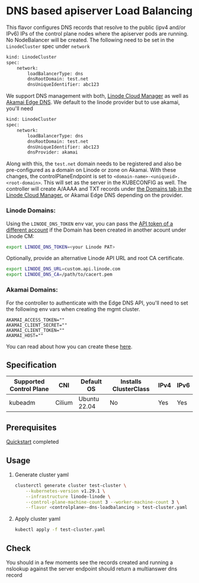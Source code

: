 # DNS based apiserver Load Balancing

This flavor configures DNS records that resolve to the public (ipv4 and/or IPv6) IPs of the control plane nodes where the apiserver pods are running. No NodeBalancer will be created.
The following need to be set in the `LinodeCluster` spec under `network`
```bash
kind: LinodeCluster
spec:
    network:
        loadBalancerType: dns
        dnsRootDomain: test.net
        dnsUniqueIdentifier: abc123
```
We support DNS management with both, [Linode Cloud Manager](https://cloud.linode.com/domains) as well as [Akamai Edge DNS](https://techdocs.akamai.com/edge-dns/reference/edge-dns-api).
We default to the linode provider but to use akamai, you'll need
```bash
kind: LinodeCluster
spec:
    network:
        loadBalancerType: dns
        dnsRootDomain: test.net
        dnsUniqueIdentifier: abc123
        dnsProvider: akamai
```
Along with this, the `test.net` domain needs to be registered and also be pre-configured as a domain on Linode or zone on Akamai.
With these changes, the controlPlaneEndpoint is set to `<domain-name>-<uniqueid>.<root-domain>`. This will set as the server in the KUBECONFIG as well.
The controller will create A/AAAA and TXT records under [the Domains tab in the Linode Cloud Manager.](https://cloud.linode.com/domains) or Akamai Edge DNS depending on the provider.

 ### Linode Domains:
Using the `LINODE_DNS_TOKEN` env var, you can pass the [API token of a different account](https://cloud.linode.com/profile/tokens) if the Domain has been created in another acount under Linode CM:

```bash
export LINODE_DNS_TOKEN=<your Linode PAT>
```

Optionally, provide an alternative Linode API URL and root CA certificate.

```bash
export LINODE_DNS_URL=custom.api.linode.com
export LINODE_DNS_CA=/path/to/cacert.pem
```

### Akamai Domains:
For the controller to authenticate with the Edge DNS API, you'll need to set the following env vars when creating the mgmt cluster.
```
AKAMAI_ACCESS_TOKEN=""
AKAMAI_CLIENT_SECRET=""
AKAMAI_CLIENT_TOKEN=""
AKAMAI_HOST=""
```
You can read about how you can create these [here](https://techdocs.akamai.com/developer/docs/create-a-client-with-custom-permissions).

## Specification
| Supported Control Plane | CNI    | Default OS   | Installs ClusterClass | IPv4 | IPv6 |
|-------------------------|--------|--------------|-----------------------|------|------|
| kubeadm                 | Cilium | Ubuntu 22.04 | No                    | Yes  | Yes  |

## Prerequisites
[Quickstart](../getting-started.md) completed

## Usage
1. Generate cluster yaml
    ```bash
    clusterctl generate cluster test-cluster \
        --kubernetes-version v1.29.1 \
        --infrastructure linode-linode \
        --control-plane-machine-count 3 --worker-machine-count 3 \
        --flavor <controlplane>-dns-loadbalancing > test-cluster.yaml
    ```
2. Apply cluster yaml
    ```bash
    kubectl apply -f test-cluster.yaml
    ```

## Check
You should in a few moments see the records created and running a nslookup against the server endpoint should return a multianswer dns record
